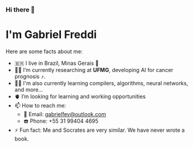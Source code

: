 ### Hi there 👋

# I'm Gabriel Freddi

Here are some facts about me:

- 🇧🇷 I live in Brazil, Minas Gerais 📍
- 👨‍🏭 I’m currently researching at **UFMG**, developing AI for cancer prognosis ⤴️.
- 👨‍🎓 I'm also currently learning compilers, algorithms, neural networks, and more...
- 🫀 I’m looking for learning and working opportunities
- 📫 How to reach me:
  * 📧 Email: gabrielfev@outlook.com
  * ☎️ Phone: +55 31 99404 4695
- ⚡ Fun fact: Me and Socrates are very similar. We have never wrote a book.


